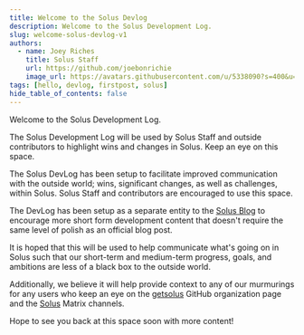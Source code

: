 ```yaml
---
title: Welcome to the Solus Devlog
description: Welcome to the Solus Development Log.
slug: welcome-solus-devlog-v1
authors:
  - name: Joey Riches
    title: Solus Staff
    url: https://github.com/joebonrichie
    image_url: https://avatars.githubusercontent.com/u/5338090?s=400&u=f77ed45c7e83814ce3e8bd199fc293bd5b53682b&v=4
tags: [hello, devlog, firstpost, solus]
hide_table_of_contents: false
---
```


Welcome to the Solus Development Log.

The Solus Development Log will be used by Solus Staff and outside contributors to highlight wins and changes in Solus. Keep an eye on this space.

<!-- truncate -->

The Solus DevLog has been setup to facilitate improved communication with the outside world; wins, significant changes, as well as challenges, within Solus. Solus Staff and contributors are encouraged to use this space.

The DevLog has been setup as a separate entity to the [Solus Blog](https://getsol.us/blog/) to encourage more short form development content that doesn't require the same level of polish as an official blog post.

It is hoped that this will be used to help communicate what's going on in Solus such that our short-term and medium-term progress, goals, and ambitions are less of a black box to the outside world.

Additionally, we believe it will help provide context to any of our murmurings for any users who keep an eye on the [getsolus](https://github.com/getsolus/) GitHub organization page and the [Solus](https://matrix.to/#/#solus:matrix.org) Matrix channels.

Hope to see you back at this space soon with more content!
